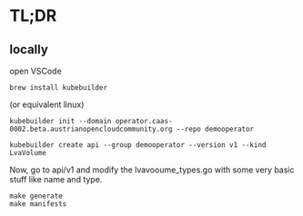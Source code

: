 # TL;DR

## locally 
open VSCode
```
brew install kubebuilder
```
(or equivalent linux)

```
kubebuilder init --domain operator.caas-0002.beta.austrianopencloudcommunity.org --repo demooperator
```
```
kubebuilder create api --group demooperator --version v1 --kind LvaVolume
```

Now, go to api/v1 and modify the lvavooume_types.go with  some very basic stuff like name and type.
```
make generate
make manifests
```